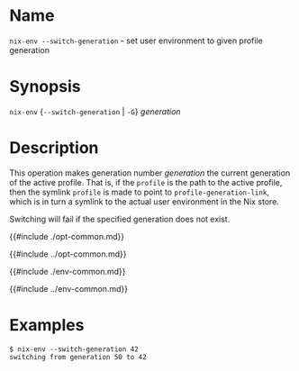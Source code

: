 # Name

`nix-env --switch-generation` - set user environment to given profile generation

# Synopsis

`nix-env` {`--switch-generation` | `-G`} *generation*

# Description

This operation makes generation number *generation* the current
generation of the active profile. That is, if the `profile` is the path
to the active profile, then the symlink `profile` is made to point to
`profile-generation-link`, which is in turn a symlink to the actual user
environment in the Nix store.

Switching will fail if the specified generation does not exist.

{{#include ./opt-common.md}}

{{#include ../opt-common.md}}

{{#include ./env-common.md}}

{{#include ../env-common.md}}

# Examples

```console
$ nix-env --switch-generation 42
switching from generation 50 to 42
```
